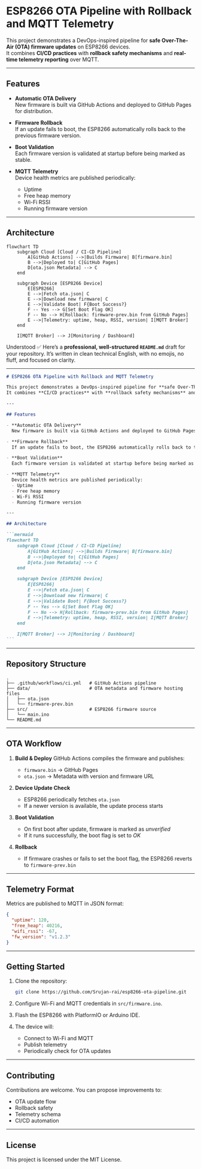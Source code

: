 # ESP8266 OTA Pipeline with Rollback and MQTT Telemetry

This project demonstrates a DevOps-inspired pipeline for **safe Over-The-Air (OTA) firmware updates** on ESP8266 devices.  
It combines **CI/CD practices** with **rollback safety mechanisms** and **real-time telemetry reporting** over MQTT.

---

## Features

- **Automatic OTA Delivery**  
  New firmware is built via GitHub Actions and deployed to GitHub Pages for distribution.

- **Firmware Rollback**  
  If an update fails to boot, the ESP8266 automatically rolls back to the previous firmware version.

- **Boot Validation**  
  Each firmware version is validated at startup before being marked as stable.

- **MQTT Telemetry**  
  Device health metrics are published periodically:
  - Uptime
  - Free heap memory
  - Wi-Fi RSSI
  - Running firmware version

---

## Architecture

```mermaid
flowchart TD
    subgraph Cloud [Cloud / CI-CD Pipeline]
        A[GitHub Actions] -->|Builds Firmware| B[firmware.bin]
        B -->|Deployed to| C[GitHub Pages]
        D[ota.json Metadata] --> C
    end

    subgraph Device [ESP8266 Device]
        E[ESP8266]
        E -->|Fetch ota.json| C
        E -->|Download new firmware| C
        E -->|Validate Boot| F{Boot Success?}
        F -- Yes --> G[Set Boot Flag OK]
        F -- No --> H[Rollback: firmware-prev.bin from GitHub Pages]
        E -->|Telemetry: uptime, heap, RSSI, version| I[MQTT Broker]
    end

    I[MQTT Broker] --> J[Monitoring / Dashboard]

```

Understood ✅
Here’s a **professional, well-structured `README.md`** draft for your repository. It’s written in clean technical English, with no emojis, no fluff, and focused on clarity.

---

````markdown
# ESP8266 OTA Pipeline with Rollback and MQTT Telemetry

This project demonstrates a DevOps-inspired pipeline for **safe Over-The-Air (OTA) firmware updates** on ESP8266 devices.  
It combines **CI/CD practices** with **rollback safety mechanisms** and **real-time telemetry reporting** over MQTT.

---

## Features

- **Automatic OTA Delivery**  
  New firmware is built via GitHub Actions and deployed to GitHub Pages for distribution.

- **Firmware Rollback**  
  If an update fails to boot, the ESP8266 automatically rolls back to the previous firmware version.

- **Boot Validation**  
  Each firmware version is validated at startup before being marked as stable.

- **MQTT Telemetry**  
  Device health metrics are published periodically:
  - Uptime
  - Free heap memory
  - Wi-Fi RSSI
  - Running firmware version

---

## Architecture

```mermaid
flowchart TD
    subgraph Cloud [Cloud / CI-CD Pipeline]
        A[GitHub Actions] -->|Builds Firmware| B[firmware.bin]
        B -->|Deployed to| C[GitHub Pages]
        D[ota.json Metadata] --> C
    end

    subgraph Device [ESP8266 Device]
        E[ESP8266]
        E -->|Fetch ota.json| C
        E -->|Download new firmware| C
        E -->|Validate Boot| F{Boot Success?}
        F -- Yes --> G[Set Boot Flag OK]
        F -- No --> H[Rollback: firmware-prev.bin from GitHub Pages]
        E -->|Telemetry: uptime, heap, RSSI, version| I[MQTT Broker]
    end

    I[MQTT Broker] --> J[Monitoring / Dashboard]
```
````

---

## Repository Structure

```
.
├── .github/workflows/ci.yml   # GitHub Actions pipeline
├── data/                      # OTA metadata and firmware hosting files
│   ├── ota.json
│   └── firmware-prev.bin
├── src/                       # ESP8266 firmware source
│   └── main.ino
└── README.md
```

---

## OTA Workflow

1. **Build & Deploy**
   GitHub Actions compiles the firmware and publishes:

   - `firmware.bin` → GitHub Pages
   - `ota.json` → Metadata with version and firmware URL

2. **Device Update Check**

   - ESP8266 periodically fetches `ota.json`
   - If a newer version is available, the update process starts

3. **Boot Validation**

   - On first boot after update, firmware is marked as _unverified_
   - If it runs successfully, the boot flag is set to _OK_

4. **Rollback**

   - If firmware crashes or fails to set the boot flag, the ESP8266 reverts to `firmware-prev.bin`

---

## Telemetry Format

Metrics are published to MQTT in JSON format:

```json
{
  "uptime": 120,
  "free_heap": 40216,
  "wifi_rssi": -67,
  "fw_version": "v1.2.3"
}
```

---

## Getting Started

1. Clone the repository:

   ```bash
   git clone https://github.com/Srujan-rai/esp8266-ota-pipeline.git
   ```

2. Configure Wi-Fi and MQTT credentials in `src/firmware.ino`.

3. Flash the ESP8266 with PlatformIO or Arduino IDE.

4. The device will:

   - Connect to Wi-Fi and MQTT
   - Publish telemetry
   - Periodically check for OTA updates

---

## Contributing

Contributions are welcome.
You can propose improvements to:

- OTA update flow
- Rollback safety
- Telemetry schema
- CI/CD automation

---

## License

This project is licensed under the MIT License.
